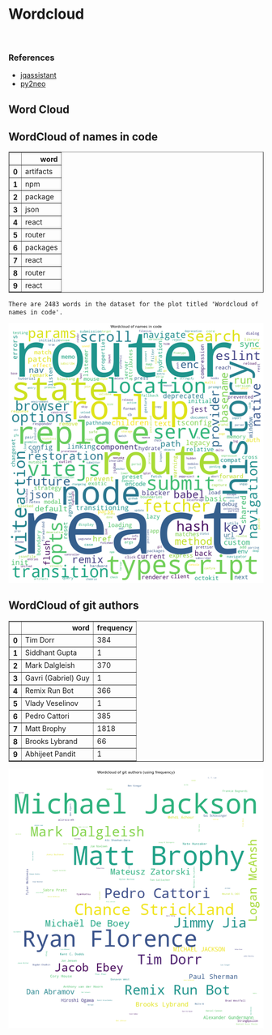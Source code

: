 # Wordcloud
<br>  

### References
- [jqassistant](https://jqassistant.org)
- [py2neo](https://py2neo.org/2021.1/)





## Word Cloud

## WordCloud of names in code




<div>
<table border="1" class="dataframe">
  <thead>
    <tr style="text-align: right;">
      <th></th>
      <th>word</th>
    </tr>
  </thead>
  <tbody>
    <tr>
      <th>0</th>
      <td>artifacts</td>
    </tr>
    <tr>
      <th>1</th>
      <td>npm</td>
    </tr>
    <tr>
      <th>2</th>
      <td>package</td>
    </tr>
    <tr>
      <th>3</th>
      <td>json</td>
    </tr>
    <tr>
      <th>4</th>
      <td>react</td>
    </tr>
    <tr>
      <th>5</th>
      <td>router</td>
    </tr>
    <tr>
      <th>6</th>
      <td>packages</td>
    </tr>
    <tr>
      <th>7</th>
      <td>react</td>
    </tr>
    <tr>
      <th>8</th>
      <td>router</td>
    </tr>
    <tr>
      <th>9</th>
      <td>react</td>
    </tr>
  </tbody>
</table>
</div>



    There are 2483 words in the dataset for the plot titled 'Wordcloud of names in code'.



    
![png](Wordcloud_files/Wordcloud_14_1.png)
    


## WordCloud of git authors




<div>
<table border="1" class="dataframe">
  <thead>
    <tr style="text-align: right;">
      <th></th>
      <th>word</th>
      <th>frequency</th>
    </tr>
  </thead>
  <tbody>
    <tr>
      <th>0</th>
      <td>Tim Dorr</td>
      <td>384</td>
    </tr>
    <tr>
      <th>1</th>
      <td>Siddhant Gupta</td>
      <td>1</td>
    </tr>
    <tr>
      <th>2</th>
      <td>Mark Dalgleish</td>
      <td>370</td>
    </tr>
    <tr>
      <th>3</th>
      <td>Gavri (Gabriel) Guy</td>
      <td>1</td>
    </tr>
    <tr>
      <th>4</th>
      <td>Remix Run Bot</td>
      <td>366</td>
    </tr>
    <tr>
      <th>5</th>
      <td>Vlady Veselinov</td>
      <td>1</td>
    </tr>
    <tr>
      <th>6</th>
      <td>Pedro Cattori</td>
      <td>385</td>
    </tr>
    <tr>
      <th>7</th>
      <td>Matt Brophy</td>
      <td>1818</td>
    </tr>
    <tr>
      <th>8</th>
      <td>Brooks Lybrand</td>
      <td>66</td>
    </tr>
    <tr>
      <th>9</th>
      <td>Abhijeet Pandit</td>
      <td>1</td>
    </tr>
  </tbody>
</table>
</div>




    
![png](Wordcloud_files/Wordcloud_17_0.png)
    


